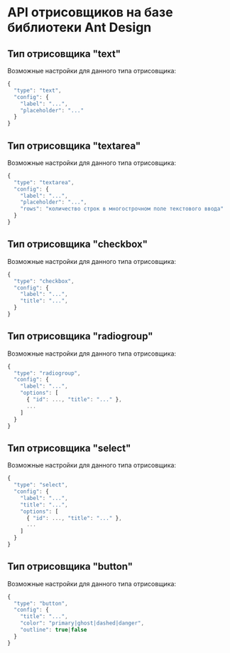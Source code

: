 # API отрисовщиков на базе библиотеки Ant Design

## Тип отрисовщика "text"

Возможные настройки для данного типа отрисовщика:

```js
{
  "type": "text",
  "config": {
    "label": "...",
    "placeholder": "..."
  }
}
```

## Тип отрисовщика "textarea"

Возможные настройки для данного типа отрисовщика:

```js
{
  "type": "textarea",
  "config": {
    "label": "...",
    "placeholder": "...",
    "rows": "количество строк в многострочном поле текстового ввода"
  }
}
```

## Тип отрисовщика "checkbox"

Возможные настройки для данного типа отрисовщика:

```js
{
  "type": "checkbox",
  "config": {
    "label": "...",
    "title": "...",
  }
}
```

## Тип отрисовщика "radiogroup"

Возможные настройки для данного типа отрисовщика:

```js
{
  "type": "radiogroup",
  "config": {
    "label": "...",
    "options": [
      { "id": ..., "title": "..." },
      ...
    ]
  }
}
```

## Тип отрисовщика "select"

Возможные настройки для данного типа отрисовщика:

```js
{
  "type": "select",
  "config": {
    "label": "...",
    "title": "...",
    "options": [
      { "id": ..., "title": "..." },
      ...
    ]
  }
}
```

## Тип отрисовщика "button"

Возможные настройки для данного типа отрисовщика:

```js
{
  "type": "button",
  "config": {
    "title": "...",
    "color": "primary|ghost|dashed|danger",
    "outline": true|false
  }
}
```

